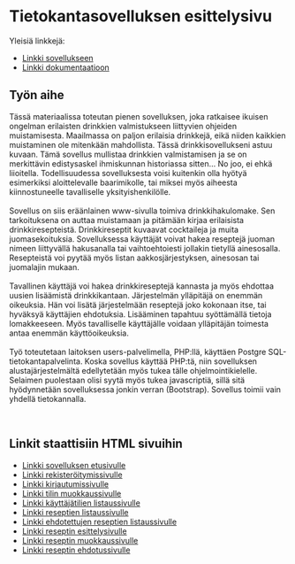 # Tietokantasovelluksen esittelysivu

Yleisiä linkkejä:

* [Linkki sovellukseen](http://mevidjes.users.cs.helsinki.fi/tsoha/)
* [Linkki dokumentaatioon](https://github.com/mevid93/Tsoha-Bootstrap/blob/master/doc/dokumentaatio.pdf)

## Työn aihe

Tässä materiaalissa toteutan pienen sovelluksen, joka ratkaisee ikuisen ongelman erilaisten
drinkkien valmistukseen liittyvien ohjeiden muistamisesta. Maailmassa on paljon erilaisia drinkkejä,
eikä niiden kaikkien muistaminen ole mitenkään mahdollista. Tässä drinkkisovellukseni astuu
kuvaan. Tämä sovellus mullistaa drinkkien valmistamisen ja se on merkittävin edistysaskel
ihmiskunnan historiassa sitten… No joo, ei ehkä liioitella. Todellisuudessa sovelluksesta voisi
kuitenkin olla hyötyä esimerkiksi aloittelevalle baarimikolle, tai miksei myös aiheesta
kiinnostuneelle tavalliselle yksityishenkilölle.
<br />
<br />
Sovellus on siis eräänlainen www-sivulla toimiva drinkkihakulomake. Sen tarkoituksena on auttaa
muistamaan ja pitämään kirjaa erilaisista drinkkiresepteistä. Drinkkireseptit kuvaavat cocktaileja ja
muita juomasekoituksia. Sovelluksessa käyttäjät voivat hakea reseptejä juoman nimeen liittyvällä
hakusanalla tai vaihtoehtoiesti jollakin tietyllä ainesosalla. Resepteistä voi pyytää myös listan
aakkosjärjestyksen, ainesosan tai juomalajin mukaan.
<br />
<br />
Tavallinen käyttäjä voi hakea drinkkireseptejä kannasta ja myös ehdottaa uusien lisäämistä
drinkkikantaan. Järjestelmän ylläpitäjä on enemmän oikeuksia. Hän voi lisätä järjestelmään
reseptejä joko kokonaan itse, tai hyväksyä käyttäjien ehdotuksia. Lisääminen tapahtuu syöttämällä
tietoja lomakkeeseen. Myös tavalliselle käyttäjälle voidaan ylläpitäjän toimesta antaa enemmän
käyttöoikeuksia.
<br />
<br />
Työ toteutetaan laitoksen users-palvelimella, PHP:llä, käyttäen Postgre SQL-tietokantapalvelinta.
Koska sovellus käyttää PHP:tä, niin sovelluksen alustajärjestelmältä edellytetään myös tukea tälle
ohjelmointikielelle. Selaimen puolestaan olisi syytä myös tukea javascriptiä, sillä sitä hyödynnetään
sovelluksessa jonkin verran (Bootstrap). Sovellus toimii vain yhdellä tietokannalla. 

<br />

## Linkit staattisiin HTML sivuihin

* [Linkki sovelluksen etusivulle](http://mevidjes.users.cs.helsinki.fi/tsoha/)
* [Linkki rekisteröitymissivulle](http://mevidjes.users.cs.helsinki.fi/tsoha/register)
* [Linkki kirjautumissivulle](http://mevidjes.users.cs.helsinki.fi/tsoha/login)
* [Linkki tilin muokkaussivulle](http://mevidjes.users.cs.helsinki.fi/tsoha/settings)
* [Linkki käyttäjätilien listaussivulle](http://mevidjes.users.cs.helsinki.fi/tsoha/user)
* [Linkki reseptien listaussivulle](http://mevidjes.users.cs.helsinki.fi/tsoha/recipe)
* [Linkki ehdotettujen reseptien listaussivulle](http://mevidjes.users.cs.helsinki.fi/tsoha/suggestion)
* [Linkki reseptin esittelysivulle](http://mevidjes.users.cs.helsinki.fi/tsoha/recipe/1)
* [Linkki reseptin muokkaussivulle](http://mevidjes.users.cs.helsinki.fi/tsoha/recipe/1/edit)
* [Linkki reseptin ehdotussivulle](http://mevidjes.users.cs.helsinki.fi/tsoha/suggest)



